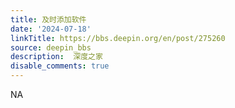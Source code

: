 ```yaml
---
title: 及时添加软件
date: '2024-07-18'
linkTitle: https://bbs.deepin.org/en/post/275260
source: deepin_bbs
description:  深度之家 
disable_comments: true
---
```

NA
